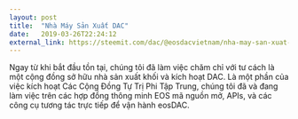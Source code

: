 ```yaml
---
layout: post
title:  "Nhà Máy Sản Xuất DAC"
date:   2019-03-26T22:24:12
external_link: https://steemit.com/dac/@eosdacvietnam/nha-may-san-xuat-dac
---
```

Ngay từ khi bắt đầu tồn tại, chúng tôi đã làm việc chăm chỉ với tư cách là một cộng đồng sở hữu nhà sản xuất khối và kích hoạt DAC. Là một phần của việc kích hoạt Các Cộng Đồng Tự Trị Phi Tập Trung, chúng tôi đã và đang làm việc trên các hợp đồng thông minh EOS mã nguồn mở, APIs, và các công cụ tương tác trực tiếp để vận hành eosDAC.